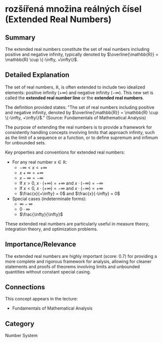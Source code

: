# rozšířená množina reálných čísel (Extended Real Numbers)

## Summary
The extended real numbers constitute the set of real numbers including positive and negative infinity, typically denoted by $\overline{\mathbb{R}} = \mathbb{R} \cup \{-\infty, +\infty\}$.

## Detailed Explanation
The set of real numbers, $\mathbb{R}$, is often extended to include two idealized elements: positive infinity ($+\infty$) and negative infinity ($-\infty$). This new set is called the **extended real number line** or the **extended real numbers**.

The definition provided states:
"The set of real numbers including positive and negative infinity, denoted by $\overline{\mathbb{R}} = \mathbb{R} \cup \{-\infty, +\infty\}$." (Source: Fundamentals of Mathematical Analysis)

The purpose of extending the real numbers is to provide a framework for consistently handling concepts involving limits that approach infinity, such as the limit of a sequence or a function, or to define supremum and infimum for unbounded sets.

Key properties and conventions for extended real numbers:
*   For any real number $x \in \mathbb{R}$:
    *   $-\infty < x < +\infty$
    *   $x + \infty = +\infty$
    *   $x - \infty = -\infty$
    *   If $x > 0$, $x \cdot (+\infty) = +\infty$ and $x \cdot (-\infty) = -\infty$
    *   If $x < 0$, $x \cdot (+\infty) = -\infty$ and $x \cdot (-\infty) = +\infty$
    *   $\frac{x}{+\infty} = 0$ and $\frac{x}{-\infty} = 0$
*   Special cases (indeterminate forms):
    *   $\infty - \infty$
    *   $0 \cdot \infty$
    *   $\frac{\infty}{\infty}$

These extended real numbers are particularly useful in measure theory, integration theory, and optimization problems.

## Importance/Relevance
The extended real numbers are highly important (score: 0.7) for providing a more complete and rigorous framework for analysis, allowing for cleaner statements and proofs of theorems involving limits and unbounded quantities without constant special casing.

## Connections
This concept appears in the lecture:
*   Fundamentals of Mathematical Analysis

## Category
Number System